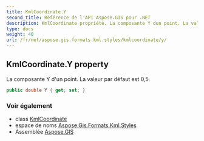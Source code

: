 ```yaml
---
title: KmlCoordinate.Y
second_title: Référence de l'API Aspose.GIS pour .NET
description: KmlCoordinate propriété. La composante Y dun point. La valeur par défaut est 05.
type: docs
weight: 40
url: /fr/net/aspose.gis.formats.kml.styles/kmlcoordinate/y/
---
```

## KmlCoordinate.Y property

La composante Y d'un point. La valeur par défaut est 0,5.

```csharp
public double Y { get; set; }
```

### Voir également

* class [KmlCoordinate](../)
* espace de noms [Aspose.Gis.Formats.Kml.Styles](../../kmlcoordinate/)
* Assemblée [Aspose.GIS](../../../)


